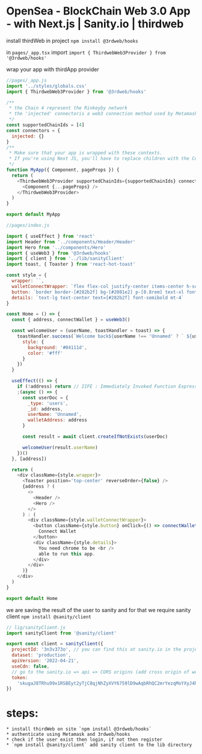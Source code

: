 # OpenSea - BlockChain Web 3.0 App - with Next.js | Sanity.io | thirdweb 
install thirdWeb in project `npm install @3rdweb/hooks`

in `pages/_app.tsx` import `import { ThirdwebWeb3Provider } from '@3rdweb/hooks'`

wrap your app with thirdApp provider


```js
//pages/_app.js
import '../styles/globals.css'
import { ThirdwebWeb3Provider } from '@3rdweb/hooks'

/**
 * the Chain 4 represent the Rinkeyby network
 * the 'injected' connectoris a web3 connection method used by Metamask
 */
const supportedChainIds = [4]
const connectors = {
  injected: {}
}
/**
 * Make sure that your app is wrapped with these contexts.
 * If you're using Next JS, you'll have to replace children with the Component setup
 */
function MyApp({ Component, pageProps }) {
  return (
    <ThirdwebWeb3Provider supportedChainIds={supportedChainIds} connectors={connectors}>
      <Component {...pageProps} />
    </ThirdwebWeb3Provider>
  )
}

export default MyApp

```

```js
//pages/index.js

import { useEffect } from 'react'
import Header from '../components/Header/Header'
import Hero from '../components/Hero'
import { useWeb3 } from '@3rdweb/hooks'
import { client } from '../lib/sanityClient'
import toast, { Toaster } from 'react-hot-toast'

const style = {
  wrapper: ``,
  walletConnectWrapper: `flex flex-col justify-center items-center h-screen w-screen bg-[#3b3d42] `,
  button: `border border-[#282b2f] bg-[#2081e2] p-[0.8rem] text-xl font-semibold rounded-lg cursor-pointer text-black`,
  details: `text-lg text-center text=[#282b2f] font-semibold mt-4`
}

const Home = () => {
  const { address, connectWallet } = useWeb3()

  const welcomeUser = (userName, toastHandler = toast) => {
    toastHandler.success(`Welcome back${userName !== 'Unnamed' ? ` ${userName}` : ''}!`, {
      style: {
        background: '#04111d',
        color: '#fff'
      }
    })
  }

  useEffect(() => {
    if (!address) return // IIFE : Immediately Invoked Function Expression
    ;(async () => {
      const userDoc = {
        _type: 'users',
        _id: address,
        userName: 'Unnamed',
        walletAddress: address
      }

      const result = await client.createIfNotExists(userDoc)

      welcomeUser(result.userName)
    })()
  }, [address])

  return (
    <div className={style.wrapper}>
      <Toaster position='top-center' reverseOrder={false} />
      {address ? (
        <>
          <Header />
          <Hero />
        </>
      ) : (
        <div className={style.walletConnectWrapper}>
          <button className={style.button} onClick={() => connectWallet('injected')}>
            Connect Wallet
          </button>
          <div className={style.details}>
            You need chrome to be <br />
            able to run this app.
          </div>
        </div>
      )}
    </div>
  )
}

export default Home

```

we are saving the result of the user to sanity and for that we require sanity client `npm install @sanity/client`

```js
// lig/sanityClient.js
import sanityClient from '@sanity/client'

export const client = sanityClient({
  projectId: '3n3v373o', // you can find this at sanity.io in the project settings
  dataset: 'production',
  apiVersion: '2022-04-21',
  useCdn: false,
  // go to the sanity.io => api => CORS origins (add cross origin of website e.g http://localhost:3000, (allow credentials)) => tokens (add api token => Editor access, and name this token)
  token:
    'skugaJ8TRhu99x1RSBEyt2yTjC8qjNhZyXVY6759lD9wAqbRhQC2mrYezqMoYXyJ4htHfxPlrmvEZgYLJLzpAe7MzHujqiHp01793R6mguyoHaAcWJr8xeMGUn1PXv0diO4OynF8PTGrvKLfHtfDJtzgmkvikHkfaIjJBWGBojp3KIzJaokz'
})

```

 # steps:
    * install thirdWeb on site `npm install @3rdweb/hooks`
    * authenticate using Metamask and 3rdweb/hooks
    * check if the user exist then login, if not then register
    * `npm install @sanity/client` add sanity client to the lib directory


